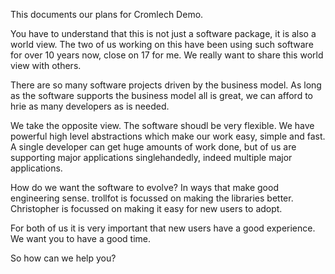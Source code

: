 This documents our plans for Cromlech Demo.

You have to understand that this is not just a software package, it is
also a world view.  The two of us working on this have been using
such software for over 10 years now, close on 17 for me. We really
want to share this world view with others.

There are so many software projects driven by the business model. As long
as the software supports the business model all is great, we can afford
to hrie as many developers as is needed.

We take the opposite view.  The software shoudl be very flexible.  We
have powerful high level abstractions which make our work easy, simple and
fast. A single developer can get huge amounts of work done, but of us are
supporting major applications singlehandedly, indeed multiple major
applications.

How do we want the software to evolve?  In ways that make good engineering
sense.  trollfot is focussed on making the libraries better.  Christopher
is focussed on making it easy for new users to adopt.

For both of us it is very important that new users have a good experience.  We
want you to have a good time.

So how can we help you?
